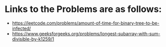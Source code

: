 # Links to the Problems are as follows:

* https://leetcode.com/problems/amount-of-time-for-binary-tree-to-be-infected/
* https://www.geeksforgeeks.org/problems/longest-subarray-with-sum-divisible-by-k1259/1
